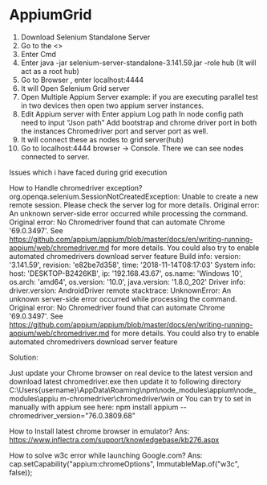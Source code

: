 # AppiumGrid

1. Download Selenium Standalone Server
2. Go to the <<path of selenium standalone server>>
3. Enter Cmd
4. Enter java -jar selenium-server-standalone-3.141.59.jar -role hub (It will act as a root hub)
5. Go to Browser , enter localhost:4444
6. It will Open Selenium Grid server
7. Open Multiple Appium Server example: if you are executing parallel test in two devices then open two appium server instances.
8. Edit Appium server with
Enter appium Log path
In node config path need to input “Json path”
Add bootstrap and chrome driver port in both the instances
Chromedriver port and server port as well.
9. It will connect these as nodes to grid server(hub)
10. Go to localhost:4444 browser → Console. There we can see nodes connected to server.


Issues which i have faced during grid execution

How to Handle chromedriver exception?
org.openqa.selenium.SessionNotCreatedException: Unable to create a new remote session. Please check the server log for more details. Original error: An unknown server-side error occurred while processing the command. Original error: No Chromedriver found that can automate Chrome '69.0.3497'. See https://github.com/appium/appium/blob/master/docs/en/writing-running-appium/web/chromedriver.md for more details. You could also try to enable automated chromedrivers download server feature
Build info: version: '3.141.59', revision: 'e82be7d358', time: '2018-11-14T08:17:03'
System info: host: 'DESKTOP-B2426KB', ip: '192.168.43.67', os.name: 'Windows 10', os.arch: 'amd64', os.version: '10.0', java.version: '1.8.0_202'
Driver info: driver.version: AndroidDriver
remote stacktrace: UnknownError: An unknown server-side error occurred while processing the command. Original error: No Chromedriver found that can automate Chrome '69.0.3497'. See https://github.com/appium/appium/blob/master/docs/en/writing-running-appium/web/chromedriver.md for more details. You could also try to enable automated chromedrivers download server feature
   

Solution:

Just update your Chrome browser on real device to the latest version and download latest chromedriver.exe then update it to following directory
C:\Users\{username}\AppData\Roaming\npm\node_modules\appium\node_modules\appiu m-chromedriver\chromedriver\win
or You can try to set in manually with appium see here:
npm install appium --chromedriver_version="76.0.3809.68"

How to Install latest chrome browser in emulator?
Ans:  https://www.inflectra.com/support/knowledgebase/kb276.aspx

How to solve w3c error while launching Google.com?
Ans: cap.setCapability("appium:chromeOptions", ImmutableMap.of("w3c", false));


